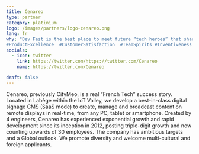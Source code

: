 ```yaml
---
title: Cenareo
type: partner
category: platinium
logo: /images/partners/logo-cenareo.png
lang: fr
why: "Dev Fest is the best place to meet future “tech heroes” that share our values and will help us to shape the future of our ‘state-of-the-art’ technology.
#ProductExcellence  #CustomerSatisfaction  #TeamSpirits #Inventiveness #Daring & #Ambition"
socials:
  - icon: twitter
    link: https://twitter.com/https://twitter.com/Cenareo
    name: https://twitter.com/Cenareo

draft: false
---
```

Cenareo, previously CityMeo, is a real “French Tech” success story. Located in Labège within the IoT Valley, we develop a best-in-class digital signage CMS (SaaS mode) to create, manage and broadcast content on remote displays in real-time, from any PC, tablet or smartphone.
Created by 4 engineers, Cenareo has experienced exponential growth and rapid development since its inception in 2012, posting triple-digit growth and now counting upwards of 30 employees.
The company has ambitious targets and a Global outlook. We promote diversity and welcome multi-cultural and foreign applicants.
